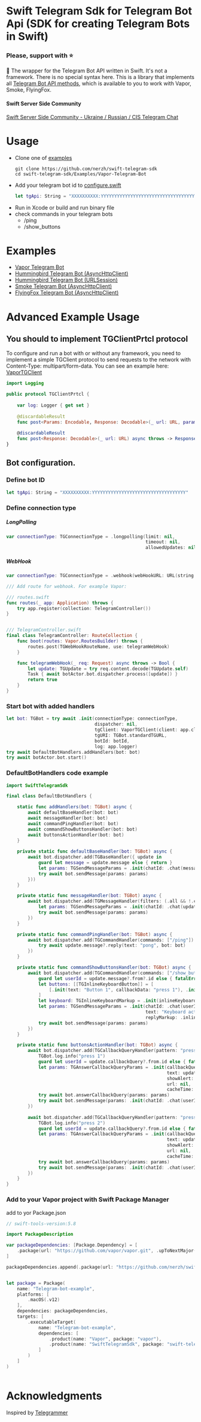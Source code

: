 # Swift Telegram Sdk for Telegram Bot Api (SDK for creating Telegram Bots in Swift)

### Please, support with ⭐️

🤖 The wrapper for the Telegram Bot API written in Swift. It's not a framework. There is no special syntax here. This is a library that implements all [Telegram Bot API methods](https://core.telegram.org/bots/api#available-methods), which is available to you to work with Vapor, Smoke, FlyingFox.

#### Swift Server Side Community
[Swift Server Side Community - Ukraine / Russian / CIS Telegram Chat](https://t.me/server_side_swift)

# Usage
- Clone one of [examples](https://github.com/nerzh/swift-telegram-sdk/tree/master/Examples)
  ```shell
  git clone https://github.com/nerzh/swift-telegram-sdk
  cd swift-telegram-sdk/Examples/Vapor-Telegram-Bot
  ```
- Add your telegram bot id to [configure.swift](https://github.com/nerzh/swift-telegram-sdk/blob/master/Examples/Vapor-Telegram-Bot/Sources/Vapor-Telegram-Bot/configure.swift)
  ```swift
  let tgApi: String = "XXXXXXXXXX:YYYYYYYYYYYYYYYYYYYYYYYYYYYYYYYYYYY"
  ```
- Run in Xcode or build and run binary file
- check commands in your telegram bots
  - /ping
  - /show_buttons
# Examples
- [Vapor Telegram Bot](https://github.com/nerzh/swift-telegram-sdk/tree/master/Examples/Vapor-Telegram-Bot)
- [Hummingbird Telegram Bot (AsyncHttpClient)](https://github.com/nerzh/swift-telegram-sdk/tree/master/Examples/Hummingbird-AsyncHttpClient-Telegram-Bot)
- [Hummingbird Telegram Bot (URLSession)](https://github.com/nerzh/swift-telegram-sdk/tree/master/Examples/Hummingbird-URLSession-Telegram-Bot)
- [Smoke Telegram Bot (AsyncHttpClient)](https://github.com/nerzh/swift-telegram-sdk/tree/master/Examples/Smoke-AsyncHttpClient-Telegram-Bot)
- [FlyingFox Telegram Bot (AsyncHttpClient)](https://github.com/nerzh/swift-telegram-sdk/tree/master/Examples/FlyingFox-AsyncHttpClient-Telegram-Bot)

# Advanced Example Usage
## You should to implement TGClientPrtcl protocol
To configure and run a bot with or without any framework, you need to implement a simple TGClient protocol to send requests to the network with Content-Type: multipart/form-data.
You can see an example here: [VaporTGClient](https://github.com/nerzh/swift-telegram-sdk/blob/master/Examples/Vapor-Telegram-Bot/Sources/Vapor-Telegram-Bot/TGBot/VaporTGClient.swift)

```swift
import Logging

public protocol TGClientPrtcl {
    
    var log: Logger { get set }
    
    @discardableResult
    func post<Params: Encodable, Response: Decodable>(_ url: URL, params: Params?, as mediaType: HTTPMediaType?) async throws -> Response
    
    @discardableResult
    func post<Response: Decodable>(_ url: URL) async throws -> Response
}
```
## Bot configuration.
### Define bot ID
```swift
let tgApi: String = "XXXXXXXXXX:YYYYYYYYYYYYYYYYYYYYYYYYYYYYYYYYYYY"
```
### Define connection type
##### LongPolling
```swift
var connectionType: TGConnectionType = .longpolling(limit: nil,
                                                    timeout: nil,
                                                    allowedUpdates: nil)
```
##### WebHook
```swift
var connectionType: TGConnectionType = .webhook(webHookURL: URL(string: "\(TG_WEBHOOK_DOMAIN!)/\(TGWebHookRouteName)")!)
```
```swift
/// Add route for webhook. For example Vapor:

/// routes.swift
func routes(_ app: Application) throws {
    try app.register(collection: TelegramController())
}


/// TelegramController.swift
final class TelegramController: RouteCollection {
    func boot(routes: Vapor.RoutesBuilder) throws {
        routes.post(TGWebHookRouteName, use: telegramWebHook)
    }

    func telegramWebHook(_ req: Request) async throws -> Bool {
        let update: TGUpdate = try req.content.decode(TGUpdate.self)
        Task { await botActor.bot.dispatcher.process([update]) }
        return true
    }
}
```
### Start bot with added handlers
```swift
let bot: TGBot = try await .init(connectionType: connectionType,
                                 dispatcher: nil,
                                 tgClient: VaporTGClient(client: app.client),
                                 tgURI: TGBot.standardTGURL,
                                 botId: botId,
                                 log: app.logger)
try await DefaultBotHandlers.addHandlers(bot: bot)
try await botActor.bot.start()
```

### DefaultBotHandlers code example
```swift
import SwiftTelegramSdk

final class DefaultBotHandlers {

    static func addHandlers(bot: TGBot) async {
        await defaultBaseHandler(bot: bot)
        await messageHandler(bot: bot)
        await commandPingHandler(bot: bot)
        await commandShowButtonsHandler(bot: bot)
        await buttonsActionHandler(bot: bot)
    }
    
    private static func defaultBaseHandler(bot: TGBot) async {
        await bot.dispatcher.add(TGBaseHandler({ update in
            guard let message = update.message else { return }
            let params: TGSendMessageParams = .init(chatId: .chat(message.chat.id), text: "TGBaseHandler")
            try await bot.sendMessage(params: params)
        }))
    }

    private static func messageHandler(bot: TGBot) async {
        await bot.dispatcher.add(TGMessageHandler(filters: (.all && !.command.names(["/ping", "/show_buttons"]))) { update in
            let params: TGSendMessageParams = .init(chatId: .chat(update.message!.chat.id), text: "Success")
            try await bot.sendMessage(params: params)
        })
    }

    private static func commandPingHandler(bot: TGBot) async {
        await bot.dispatcher.add(TGCommandHandler(commands: ["/ping"]) { update in
            try await update.message?.reply(text: "pong", bot: bot)
        })
    }

    private static func commandShowButtonsHandler(bot: TGBot) async {
        await bot.dispatcher.add(TGCommandHandler(commands: ["/show_buttons"]) { update in
            guard let userId = update.message?.from?.id else { fatalError("user id not found") }
            let buttons: [[TGInlineKeyboardButton]] = [
                [.init(text: "Button 1", callbackData: "press 1"), .init(text: "Button 2", callbackData: "press 2")]
            ]
            let keyboard: TGInlineKeyboardMarkup = .init(inlineKeyboard: buttons)
            let params: TGSendMessageParams = .init(chatId: .chat(userId),
                                                    text: "Keyboard active",
                                                    replyMarkup: .inlineKeyboardMarkup(keyboard))
            try await bot.sendMessage(params: params)
        })
    }

    private static func buttonsActionHandler(bot: TGBot) async {
        await bot.dispatcher.add(TGCallbackQueryHandler(pattern: "press 1") { update in
            TGBot.log.info("press 1")
            guard let userId = update.callbackQuery?.from.id else { fatalError("user id not found") }
            let params: TGAnswerCallbackQueryParams = .init(callbackQueryId: update.callbackQuery?.id ?? "0",
                                                            text: update.callbackQuery?.data  ?? "data not exist",
                                                            showAlert: nil,
                                                            url: nil,
                                                            cacheTime: nil)
            try await bot.answerCallbackQuery(params: params)
            try await bot.sendMessage(params: .init(chatId: .chat(userId), text: "press 1"))
        })
        
        await bot.dispatcher.add(TGCallbackQueryHandler(pattern: "press 2") { update in
            TGBot.log.info("press 2")
            guard let userId = update.callbackQuery?.from.id else { fatalError("user id not found") }
            let params: TGAnswerCallbackQueryParams = .init(callbackQueryId: update.callbackQuery?.id ?? "0",
                                                            text: update.callbackQuery?.data  ?? "data not exist",
                                                            showAlert: nil,
                                                            url: nil,
                                                            cacheTime: nil)
            try await bot.answerCallbackQuery(params: params)
            try await bot.sendMessage(params: .init(chatId: .chat(userId), text: "press 2"))
        })
    }
}
```


### Add to your Vapor project with Swift Package Manager
add to yor Package.json

```swift
// swift-tools-version:5.8

import PackageDescription

var packageDependencies: [Package.Dependency] = [
    .package(url: "https://github.com/vapor/vapor.git", .upToNextMajor(from: "4.57.0")),
]

packageDependencies.append(.package(url: "https://github.com/nerzh/swift-telegram-sdk", .upToNextMajor(from: "3.0.0")))


let package = Package(
    name: "Telegram-bot-example",
    platforms: [
        .macOS(.v12)
    ],
    dependencies: packageDependencies,
    targets: [
        .executableTarget(
            name: "Telegram-bot-example",
            dependencies: [
                .product(name: "Vapor", package: "vapor"),
                .product(name: "SwiftTelegramSdk", package: "swift-telegram-sdk"),
            ]
        )
    ]
)



```
# Acknowledgments

Inspired by [Telegrammer](https://github.com/givip/Telegrammer)
